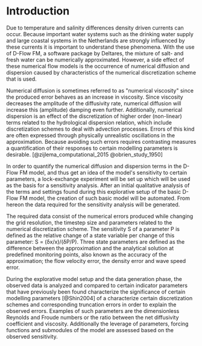# Introduction

Due to temperature and salinity differences density driven currents can occur. Because important water systems such as the drinking water supply and large coastal systems in the Netherlands are strongly influenced by these currents it is important to understand these phenomena. With the use of D-Flow FM, a software package by Deltares, the mixture of salt- and fresh water can be numerically approximated. However, a side effect of these numerical flow models is the occurrence of numerical diffusion and dispersion caused by characteristics of the numerical discretization scheme that is used. 

Numerical diffusion is sometimes referred to as "numerical viscosity" since the produced error behaves as an increase in viscosity. Since viscosity decreases the amplitude of the diffusivity rate, numerical diffusion will increase this (amplitude) damping even further. Additionally, numerical dispersion is an effect of the discretization of higher order (non-linear) terms related to the hydrological dispersion relation, which include discretization schemes to deal with advection processes. Errors of this kind are often expressed through physically unrealistic oscillations in the approximation. Because avoiding such errors requires contrasting measures a quantification of their responses to certain modelling parameters is desirable. [@zijlema_computational_2015 @obrien_study_1950]

In order to quantify the numerical diffusion and dispersion terms in the D-Flow FM model, and thus get an idea of the model's sensitivity to certain parameters, a lock-exchange experiment will be set up which will be used as the basis for a sensitivity analysis. After an initial qualitative analysis of the terms and settings found during this explorative setup of the basic D-Flow FM model, the creation of such basic model will be automated. From hereon the data required for the sensitivity analysis will be generated.

The required data consist of the numerical errors produced while changing the grid resolution, the timestep size and parameters related to the numerical discretization scheme. The sensitivity S of a parameter P is defined as the relative change of a state variable per change of this parameter: S = (δx/x)/(δP/P). Three state parameters are defined as the difference between the approximation and the analytical solution at predefined monitoring points, also known as the accuracy of the approximation; the flow velocity error, the density error and wave speed error.  

During the explorative model setup and the data generation phase, the observed data is analyzed and compared to certain indicator parameters that have previously been found characterize the significance of certain modelling parameters [@Shin2004]   of a characterize certain discretization schemes and corresponding truncation errors in order to explain the observed errors. Examples of such parameters are the dimensionless Reynolds and Froude numbers or the ratio between the net diffusivity coefficient and viscosity. Additionally the leverage of parameters, forcing functions and submodules of the model are assessed based on the observed sensitivity. 
